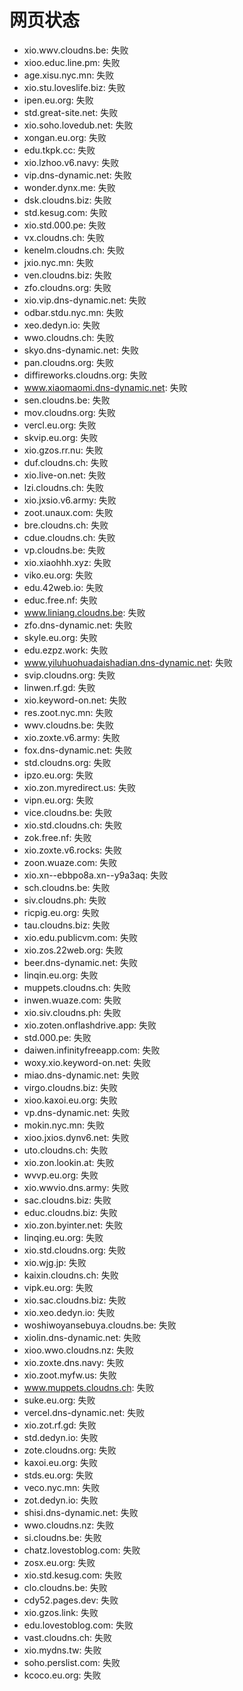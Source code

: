 # 网页状态
- xio.wwv.cloudns.be: 失败
- xioo.educ.line.pm: 失败
- age.xisu.nyc.mn: 失败
- xio.stu.loveslife.biz: 失败
- ipen.eu.org: 失败
- std.great-site.net: 失败
- xio.soho.lovedub.net: 失败
- xongan.eu.org: 失败
- edu.tkpk.cc: 失败
- xio.lzhoo.v6.navy: 失败
- vip.dns-dynamic.net: 失败
- wonder.dynx.me: 失败
- dsk.cloudns.biz: 失败
- std.kesug.com: 失败
- xio.std.000.pe: 失败
- vx.cloudns.ch: 失败
- kenelm.cloudns.ch: 失败
- jxio.nyc.mn: 失败
- ven.cloudns.biz: 失败
- zfo.cloudns.org: 失败
- xio.vip.dns-dynamic.net: 失败
- odbar.stdu.nyc.mn: 失败
- xeo.dedyn.io: 失败
- wwo.cloudns.ch: 失败
- skyo.dns-dynamic.net: 失败
- pan.cloudns.org: 失败
- diffireworks.cloudns.org: 失败
- www.xiaomaomi.dns-dynamic.net: 失败
- sen.cloudns.be: 失败
- mov.cloudns.org: 失败
- vercl.eu.org: 失败
- skvip.eu.org: 失败
- xio.gzos.rr.nu: 失败
- duf.cloudns.ch: 失败
- xio.live-on.net: 失败
- lzi.cloudns.ch: 失败
- xio.jxsio.v6.army: 失败
- zoot.unaux.com: 失败
- bre.cloudns.ch: 失败
- cdue.cloudns.ch: 失败
- vp.cloudns.be: 失败
- xio.xiaohhh.xyz: 失败
- viko.eu.org: 失败
- edu.42web.io: 失败
- educ.free.nf: 失败
- www.liniang.cloudns.be: 失败
- zfo.dns-dynamic.net: 失败
- skyle.eu.org: 失败
- edu.ezpz.work: 失败
- www.yiluhuohuadaishadian.dns-dynamic.net: 失败
- svip.cloudns.org: 失败
- linwen.rf.gd: 失败
- xio.keyword-on.net: 失败
- res.zoot.nyc.mn: 失败
- wwv.cloudns.be: 失败
- xio.zoxte.v6.army: 失败
- fox.dns-dynamic.net: 失败
- std.cloudns.org: 失败
- ipzo.eu.org: 失败
- xio.zon.myredirect.us: 失败
- vipn.eu.org: 失败
- vice.cloudns.be: 失败
- xio.std.cloudns.ch: 失败
- zok.free.nf: 失败
- xio.zoxte.v6.rocks: 失败
- zoon.wuaze.com: 失败
- xio.xn--ebbpo8a.xn--y9a3aq: 失败
- sch.cloudns.be: 失败
- siv.cloudns.ph: 失败
- ricpig.eu.org: 失败
- tau.cloudns.biz: 失败
- xio.edu.publicvm.com: 失败
- xio.zos.22web.org: 失败
- beer.dns-dynamic.net: 失败
- linqin.eu.org: 失败
- muppets.cloudns.ch: 失败
- inwen.wuaze.com: 失败
- xio.siv.cloudns.ph: 失败
- xio.zoten.onflashdrive.app: 失败
- std.000.pe: 失败
- daiwen.infinityfreeapp.com: 失败
- woxy.xio.keyword-on.net: 失败
- miao.dns-dynamic.net: 失败
- virgo.cloudns.biz: 失败
- xioo.kaxoi.eu.org: 失败
- vp.dns-dynamic.net: 失败
- mokin.nyc.mn: 失败
- xioo.jxios.dynv6.net: 失败
- uto.cloudns.ch: 失败
- xio.zon.lookin.at: 失败
- wvvp.eu.org: 失败
- xio.wwvio.dns.army: 失败
- sac.cloudns.biz: 失败
- educ.cloudns.biz: 失败
- xio.zon.byinter.net: 失败
- linqing.eu.org: 失败
- xio.std.cloudns.org: 失败
- xio.wjg.jp: 失败
- kaixin.cloudns.ch: 失败
- vipk.eu.org: 失败
- xio.sac.cloudns.biz: 失败
- xio.xeo.dedyn.io: 失败
- woshiwoyansebuya.cloudns.be: 失败
- xiolin.dns-dynamic.net: 失败
- xioo.wwo.cloudns.nz: 失败
- xio.zoxte.dns.navy: 失败
- xio.zoot.myfw.us: 失败
- www.muppets.cloudns.ch: 失败
- suke.eu.org: 失败
- vercel.dns-dynamic.net: 失败
- xio.zot.rf.gd: 失败
- std.dedyn.io: 失败
- zote.cloudns.org: 失败
- kaxoi.eu.org: 失败
- stds.eu.org: 失败
- veco.nyc.mn: 失败
- zot.dedyn.io: 失败
- shisi.dns-dynamic.net: 失败
- wwo.cloudns.nz: 失败
- si.cloudns.be: 失败
- chatz.lovestoblog.com: 失败
- zosx.eu.org: 失败
- xio.std.kesug.com: 失败
- clo.cloudns.be: 失败
- cdy52.pages.dev: 失败
- xio.gzos.link: 失败
- edu.lovestoblog.com: 失败
- vast.cloudns.ch: 失败
- xio.mydns.tw: 失败
- soho.perslist.com: 失败
- kcoco.eu.org: 失败
